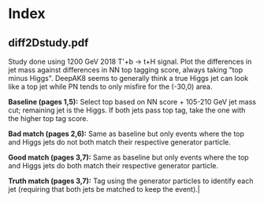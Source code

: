 # Index

## diff2Dstudy.pdf
Study done using 1200 GeV 2018 T'+b -> t+H signal.
Plot the differences in jet mass against differences in NN top tagging score,
always taking "top minus Higgs". DeepAK8 seems to generally think a true Higgs
jet can look like a top jet while PN tends to only misfire for the (-30,0) area.

**Baseline (pages 1,5):**
Select top based on NN score + 105-210 GeV jet mass cut; remaining jet is the Higgs. If both jets pass top tag, take the one with the higher top tag score.

**Bad match (pages 2,6):**
Same as baseline but only events where the top and Higgs jets do not both match their respective generator particle.

**Good match (pages 3,7):**
Same as baseline but only events where the top and Higgs jets do both match their respective generator particle.

**Truth match (pages 3,7):**
Tag using the generator particles to identify each jet (requiring that both jets be matched to keep the event).|